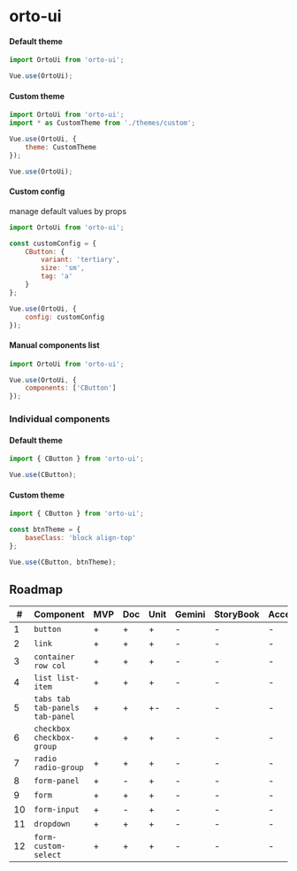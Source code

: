 # orto-ui

#### Default theme

```javascript
import OrtoUi from 'orto-ui';

Vue.use(OrtoUi);
```

#### Custom theme

```javascript
import OrtoUi from 'orto-ui';
import * as CustomTheme from './themes/custom';

Vue.use(OrtoUi, {
    theme: CustomTheme
});

Vue.use(OrtoUi);
```

#### Custom config

manage default values by props

```javascript
import OrtoUi from 'orto-ui';

const customConfig = {
    CButton: {
        variant: 'tertiary',
        size: 'sm',
        tag: 'a'
    }
};

Vue.use(OrtoUi, {
    config: customConfig
});
```

#### Manual components list

```javascript
import OrtoUi from 'orto-ui';

Vue.use(OrtoUi, {
    components: ['CButton']
});
```

### Individual components

#### Default theme

```javascript
import { CButton } from 'orto-ui';

Vue.use(CButton);
```

#### Custom theme

```javascript
import { CButton } from 'orto-ui';

const btnTheme = {
    baseClass: 'block align-top'
};

Vue.use(CButton, btnTheme);
```

## Roadmap

| #   | Component                       | MVP | Doc | Unit | Gemini | StoryBook | Accessibility |
| --- | ------------------------------- | --- | --- | ---- | ------ | --------- | ------------- |
| 1   | `button`                        | +   | +   | +    | -      | -         | -             |
| 2   | `link`                          | +   | +   | +    | -      | -         | -             |
| 3   | `container row col`             | +   | +   | +    | -      | -         | -             |
| 4   | `list list-item`                | +   | +   | +    | -      | -         | -             |
| 5   | `tabs tab tab-panels tab-panel` | +   | +   | +-   | -      | -         | -             |
| 6   | `checkbox checkbox-group`       | +   | +   | +    | -      | -         | -             |
| 7   | `radio radio-group`             | +   | +   | +    | -      | -         | -             |
| 8   | `form-panel`                    | +   | -   | +    | -      | -         | -             |
| 9   | `form`                          | +   | +   | +    | -      | -         | -             |
| 10  | `form-input`                    | +   | -   | +    | -      | -         | -             |
| 11  | `dropdown`                      | +   | +   | +    | -      | -         | -             |
| 12  | `form-custom-select`            | +   | +   | +    | -      | -         | -             |
